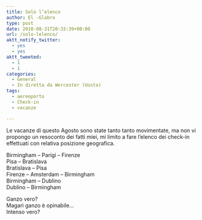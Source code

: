 ```yaml
---
title: Solo l’elenco
author: El -Glabro
type: post
date: 2010-08-31T20:33:39+00:00
url: /solo-lelenco/
aktt_notify_twitter:
  - yes
  - yes
aktt_tweeted:
  - 1
  - 1
categories:
  - General
  - In diretta da Worcester (Uosta)
tags:
  - aereoporto
  - Check-in
  - vacanze

---
```

Le vacanze di questo Agosto sono state tanto tanto movimentate, ma non vi propongo un resoconto dei fatti miei, mi limito a fare l&#8217;elenco dei check-in effettuati con relativa posizione geografica.

Birmingham &#8211; Parigi &#8211; Firenze  
Pisa &#8211; Bratislava  
Bratislava &#8211; Pisa  
Firenze &#8211; Amsterdam &#8211; Birmingham  
Birmingham &#8211; Dublino  
Dublino &#8211; Birmingham

Ganzo vero?  
Magari ganzo è opinabile&#8230;  
Intenso vero?